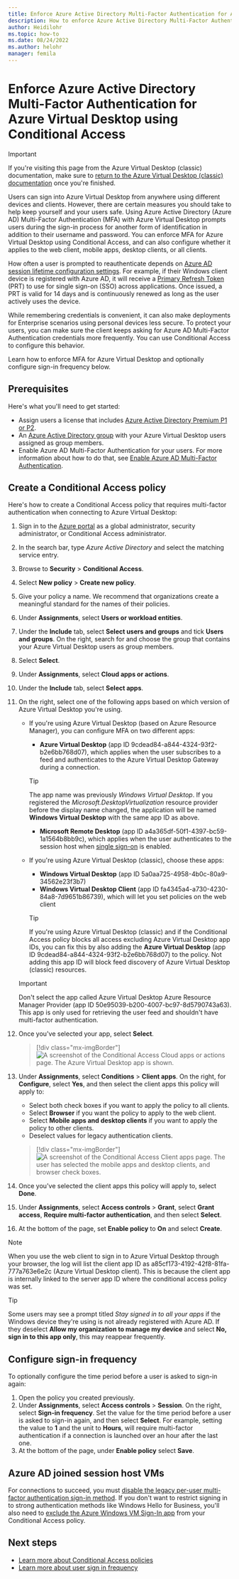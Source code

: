 ```yaml
---
title: Enforce Azure Active Directory Multi-Factor Authentication for Azure Virtual Desktop using Conditional Access - Azure
description: How to enforce Azure Active Directory Multi-Factor Authentication for Azure Virtual Desktop using Conditional Access to help make it more secure.
author: Heidilohr
ms.topic: how-to
ms.date: 08/24/2022
ms.author: helohr
manager: femila
---
```

# Enforce Azure Active Directory Multi-Factor Authentication for Azure Virtual Desktop using Conditional Access

> [!IMPORTANT]
> If you're visiting this page from the Azure Virtual Desktop (classic) documentation, make sure to [return to the Azure Virtual Desktop (classic) documentation](./virtual-desktop-fall-2019/tenant-setup-azure-active-directory.md) once you're finished.

Users can sign into Azure Virtual Desktop from anywhere using different devices and clients. However, there are certain measures you should take to help keep yourself and your users safe. Using Azure Active Directory (Azure AD) Multi-Factor Authentication (MFA) with Azure Virtual Desktop prompts users during the sign-in process for another form of identification in addition to their username and password. You can enforce MFA for Azure Virtual Desktop using Conditional Access, and can also configure whether it applies to the web client, mobile apps, desktop clients, or all clients.

How often a user is prompted to reauthenticate depends on [Azure AD session lifetime configuration settings](../active-directory/authentication/concepts-azure-multi-factor-authentication-prompts-session-lifetime.md#azure-ad-session-lifetime-configuration-settings). For example, if their Windows client device is registered with Azure AD, it will receive a [Primary Refresh Token](../active-directory/devices/concept-primary-refresh-token.md) (PRT) to use for single sign-on (SSO) across applications. Once issued, a PRT is valid for 14 days and is continuously renewed as long as the user actively uses the device.

While remembering credentials is convenient, it can also make deployments for Enterprise scenarios using personal devices less secure. To protect your users, you can make sure the client keeps asking for Azure AD Multi-Factor Authentication credentials more frequently. You can use Conditional Access to configure this behavior.

Learn how to enforce MFA for Azure Virtual Desktop and optionally configure sign-in frequency below.

## Prerequisites

Here's what you'll need to get started:

- Assign users a license that includes [Azure Active Directory Premium P1 or P2](../active-directory/authentication/concept-mfa-licensing.md).
- An [Azure Active Directory group](../active-directory/fundamentals/active-directory-groups-create-azure-portal.md) with your Azure Virtual Desktop users assigned as group members.
- Enable Azure AD Multi-Factor Authentication for your users. For more information about how to do that, see [Enable Azure AD Multi-Factor Authentication](../active-directory/authentication/tutorial-enable-azure-mfa.md).

## Create a Conditional Access policy

Here's how to create a Conditional Access policy that requires multi-factor authentication when connecting to Azure Virtual Desktop:

1. Sign in to the [Azure portal](https://portal.azure.com) as a global administrator, security administrator, or Conditional Access administrator.
1. In the search bar, type *Azure Active Directory* and select the matching service entry.
1. Browse to **Security** > **Conditional Access**.
1. Select **New policy** > **Create new policy**.
1. Give your policy a name. We recommend that organizations create a meaningful standard for the names of their policies.
1. Under **Assignments**, select **Users or workload entities**.
1. Under the **Include** tab, select **Select users and groups** and tick **Users and groups**. On the right, search for and choose the group that contains your Azure Virtual Desktop users as group members.
1. Select **Select**.
1. Under **Assignments**, select **Cloud apps or actions**.
1. Under the **Include** tab, select **Select apps**.
1. On the right, select one of the following apps based on which version of Azure Virtual Desktop you're using.
   
   - If you're using Azure Virtual Desktop (based on Azure Resource Manager), you can configure MFA on two different apps:
       
        -  **Azure Virtual Desktop** (app ID 9cdead84-a844-4324-93f2-b2e6bb768d07), which applies when the user subscribes to a feed and authenticates to the Azure Virtual Desktop Gateway during a connection.

        > [!TIP]
        > The app name was previously *Windows Virtual Desktop*. If you registered the *Microsoft.DesktopVirtualization* resource provider before the display name changed, the application will be named **Windows Virtual Desktop** with the same app ID as above.

        - **Microsoft Remote Desktop** (app ID a4a365df-50f1-4397-bc59-1a1564b8bb9c), which applies when the user authenticates to the session host when [single sign-on](configure-single-sign-on.md) is enabled.

   - If you're using Azure Virtual Desktop (classic), choose these apps:
       
       - **Windows Virtual Desktop** (app ID 5a0aa725-4958-4b0c-80a9-34562e23f3b7)
       - **Windows Virtual Desktop Client** (app ID fa4345a4-a730-4230-84a8-7d9651b86739), which will let you set policies on the web client
       
        > [!TIP]
        > If you're using Azure Virtual Desktop (classic) and if the Conditional Access policy blocks all access excluding Azure Virtual Desktop app IDs, you can fix this by also adding the **Azure Virtual Desktop** (app ID 9cdead84-a844-4324-93f2-b2e6bb768d07) to the policy. Not adding this app ID will block feed discovery of Azure Virtual Desktop (classic) resources.

   > [!IMPORTANT]
   > Don't select the app called Azure Virtual Desktop Azure Resource Manager Provider (app ID 50e95039-b200-4007-bc97-8d5790743a63). This app is only used for retrieving the user feed and shouldn't have multi-factor authentication.   

1. Once you've selected your app, select **Select**.

    > [!div class="mx-imgBorder"]
    > ![A screenshot of the Conditional Access Cloud apps or actions page. The Azure Virtual Desktop app is shown.](media/cloud-apps-enterprise.png)
    
1. Under **Assignments**, select **Conditions** > **Client apps**. On the right, for **Configure**, select **Yes**, and then select the client apps this policy will apply to:

    - Select both check boxes if you want to apply the policy to all clients.    
    - Select **Browser** if you want the policy to apply to the web client.
    - Select **Mobile apps and desktop clients** if you want to apply the policy to other clients.
    - Deselect values for legacy authentication clients.
   
    > [!div class="mx-imgBorder"]
    > ![A screenshot of the Conditional Access Client apps page. The user has selected the mobile apps and desktop clients, and browser check boxes.](media/conditional-access-client-apps.png)

1. Once you've selected the client apps this policy will apply to, select **Done**.
1. Under **Assignments**, select **Access controls** > **Grant**, select **Grant access**, **Require multi-factor authentication**, and then select **Select**.
1. At the bottom of the page, set **Enable policy** to **On** and select **Create**.

> [!NOTE]
> When you use the web client to sign in to Azure Virtual Desktop through your browser, the log will list the client app ID as a85cf173-4192-42f8-81fa-777a763e6e2c (Azure Virtual Desktop client). This is because the client app is internally linked to the server app ID where the conditional access policy was set.

> [!TIP]
> Some users may see a prompt titled *Stay signed in to all your apps* if the Windows device they're using is not already registered with Azure AD. If they deselect **Allow my organization to manage my device** and select **No, sign in to this app only**, this may reappear frequently.

## Configure sign-in frequency

To optionally configure the time period before a user is asked to sign-in again:

1. Open the policy you created previously.
1. Under **Assignments**, select **Access controls** > **Session**. On the right, select **Sign-in frequency**. Set the value for the time period before a user is asked to sign-in again, and then select **Select**. For example, setting the value to **1** and the unit to **Hours**, will require multi-factor authentication if a connection is launched over an hour after the last one.
1. At the bottom of the page, under **Enable policy** select **Save**.

## Azure AD joined session host VMs

For connections to succeed, you must [disable the legacy per-user multi-factor authentication sign-in method](../active-directory/devices/howto-vm-sign-in-azure-ad-windows.md#mfa-sign-in-method-required). If you don't want to restrict signing in to strong authentication methods like Windows Hello for Business, you'll also need to [exclude the Azure Windows VM Sign-In app](../active-directory/devices/howto-vm-sign-in-azure-ad-windows.md#enforce-conditional-access-policies) from your Conditional Access policy.

## Next steps

- [Learn more about Conditional Access policies](../active-directory/conditional-access/concept-conditional-access-policies.md)
- [Learn more about user sign in frequency](../active-directory/conditional-access/howto-conditional-access-session-lifetime.md#user-sign-in-frequency)
